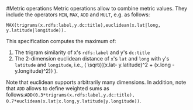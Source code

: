 #Metric operations
Metric operations allow to combine metric values. They include the operators `MIN`, `MAX`, `ADD` and `MULT`, e.g. as follows:

    MAX(trigrams(x.rdfs:label,y.dc:title),euclidean(x.lat|long, y.latitude|longitude)).

This specification computes the maximum of:

1. The trigram similarity of x's `rdfs:label` and y's `dc:title` 
2. The 2-dimension euclidean distance of `x`'s `lat` and `long` with `y`'s `latitude` and `longitude`, i.e.,  \( \sqrt{((x.lat- y.latitude)^2 + (x.long - y.longitude)^2)} \). 

Note that euclidean supports arbitrarily many dimensions. In addition, note that `ADD` allows to define weighted sums as follows:`ADD(0.3*trigrams(x.rdfs:label,y.dc:title), 0.7*euclidean(x.lat|x.long,y.latitude|y.longitude))`.

